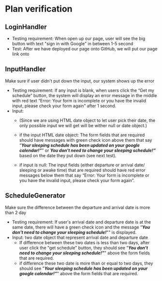 # Plan verification

## LoginHandler
- Testing requirement: When open up our page, user will see the big button with text "sign in with Google" in between 1-5 second
- Test: After we have deployed our page onto GitHub, we will put our page link onto


## InputHandler
Make sure if user didn't put down the input, our system shows up the error
- Testing requirement: If any input is blank, when users click the “Get my schedule” button, the system will display an error message in the middle with red text “Error: Your form is incomplete or you have the invalid input, please check your form again” after 1 second.
- Input:
    - (Since we are using HTML date object to let user pick their date, the only possible input we will get will be wither null or date object.)

    - if the input HTML date object: The form fields that are required should have messages with green check icon above them that say “***Your sleeping schedule has been updated on your google calendar!”***” or ***You don't need to change your sleeping schedule!”*** based on the date they put down (see next test).

    - if input is null: The input fields (either departure or arrival date/ sleeping or awake time) that are required should have red error messages below them that say “Error: Your form is incomplete or you have the invalid input, please check your form again”.


## ScheduleGenerator
Make sure the difference between the departure and arrival date is more than 2 day
- Testing requirement:  If user's arrival date and departure date is at the same date, there will have a green check icon and the message “***You don't need to change your sleeping schedule!***"" is displayed.
- Input: two date object that represent arrival date and departure date  
    - If difference between these two dates is less than two days, after user click the "get schedule" button, they should see "***You don't need to change your sleeping schedule!”***" above the form fields that are required.
    - if difference these two date is more than or equal to two days, they should see "***Your sleeping schedule has been updated on your google calendar!”***" above the form fields that are required.
